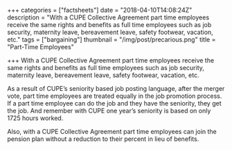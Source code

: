 +++
categories = ["factsheets"]
date = "2018-04-10T14:08:24Z"
description = "With a CUPE Collective Agreement part time employees receive the same rights and benefits as full time employees such as job security, maternity leave, bereavement leave, safety footwear, vacation, etc."
tags = ["bargaining"]
thumbnail = "/img/post/precarious.png"
title = "Part-Time Employees"

+++
With a CUPE Collective Agreement part time employees receive the same rights and benefits as full time employees such as job security, maternity leave, bereavement leave, safety footwear, vacation, etc.

As a result of CUPE’s seniority based job posting language, after the merger vote, part time employees are treated equally in the job promotion process. If a part time employee can do the job and they have the seniority, they get the job. And remember with CUPE one year’s seniority is based on only 1725 hours worked.

Also, with a CUPE Collective Agreement part time employees can join the pension plan without a reduction to their percent in lieu of benefits.